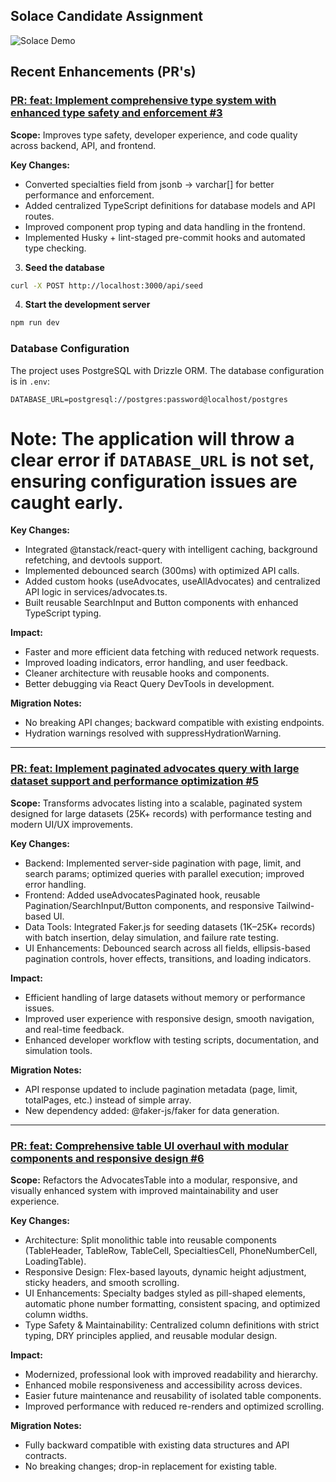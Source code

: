 ## Solace Candidate Assignment

![Solace Demo](public/solace-demo.gif)

## Recent Enhancements (PR's)

### [PR: feat: Implement comprehensive type system with enhanced type safety and enforcement #3](https://github.com/knthslai/solace-advocate-directory/pull/3)

**Scope:** Improves type safety, developer experience, and code quality across backend, API, and frontend.

**Key Changes:**

- Converted specialties field from jsonb → varchar[] for better performance and enforcement.
- Added centralized TypeScript definitions for database models and API routes.
- Improved component prop typing and data handling in the frontend.
- Implemented Husky + lint-staged pre-commit hooks and automated type checking.

3. **Seed the database**

```bash
curl -X POST http://localhost:3000/api/seed
```

4. **Start the development server**

```bash
npm run dev
```

### Database Configuration

The project uses PostgreSQL with Drizzle ORM. The database configuration is in `.env`:

```
DATABASE_URL=postgresql://postgres:password@localhost/postgres
```

**Note**: The application will throw a clear error if `DATABASE_URL` is not set, ensuring configuration issues are caught early.
=======
**Key Changes:**

- Integrated @tanstack/react-query with intelligent caching, background refetching, and devtools support.
- Implemented debounced search (300ms) with optimized API calls.
- Added custom hooks (useAdvocates, useAllAdvocates) and centralized API logic in services/advocates.ts.
- Built reusable SearchInput and Button components with enhanced TypeScript typing.

**Impact:**

- Faster and more efficient data fetching with reduced network requests.
- Improved loading indicators, error handling, and user feedback.
- Cleaner architecture with reusable hooks and components.
- Better debugging via React Query DevTools in development.

**Migration Notes:**

- No breaking API changes; backward compatible with existing endpoints.
- Hydration warnings resolved with suppressHydrationWarning.

---

### [PR: feat: Implement paginated advocates query with large dataset support and performance optimization #5](https://github.com/knthslai/solace-advocate-directory/pull/5)

**Scope:** Transforms advocates listing into a scalable, paginated system designed for large datasets (25K+ records) with performance testing and modern UI/UX improvements.

**Key Changes:**

- Backend: Implemented server-side pagination with page, limit, and search params; optimized queries with parallel execution; improved error handling.
- Frontend: Added useAdvocatesPaginated hook, reusable Pagination/SearchInput/Button components, and responsive Tailwind-based UI.
- Data Tools: Integrated Faker.js for seeding datasets (1K–25K+ records) with batch insertion, delay simulation, and failure rate testing.
- UI Enhancements: Debounced search across all fields, ellipsis-based pagination controls, hover effects, transitions, and loading indicators.

**Impact:**

- Efficient handling of large datasets without memory or performance issues.
- Improved user experience with responsive design, smooth navigation, and real-time feedback.
- Enhanced developer workflow with testing scripts, documentation, and simulation tools.

**Migration Notes:**

- API response updated to include pagination metadata (page, limit, totalPages, etc.) instead of simple array.
- New dependency added: @faker-js/faker for data generation.

---

### [PR: feat: Comprehensive table UI overhaul with modular components and responsive design #6](https://github.com/knthslai/solace-advocate-directory/pull/6)

**Scope:** Refactors the AdvocatesTable into a modular, responsive, and visually enhanced system with improved maintainability and user experience.

**Key Changes:**

- Architecture: Split monolithic table into reusable components (TableHeader, TableRow, TableCell, SpecialtiesCell, PhoneNumberCell, LoadingTable).
- Responsive Design: Flex-based layouts, dynamic height adjustment, sticky headers, and smooth scrolling.
- UI Enhancements: Specialty badges styled as pill-shaped elements, automatic phone number formatting, consistent spacing, and optimized column widths.
- Type Safety & Maintainability: Centralized column definitions with strict typing, DRY principles applied, and reusable modular design.

**Impact:**

- Modernized, professional look with improved readability and hierarchy.
- Enhanced mobile responsiveness and accessibility across devices.
- Easier future maintenance and reusability of isolated table components.
- Improved performance with reduced re-renders and optimized scrolling.

**Migration Notes:**

- Fully backward compatible with existing data structures and API contracts.
- No breaking changes; drop-in replacement for existing table.

